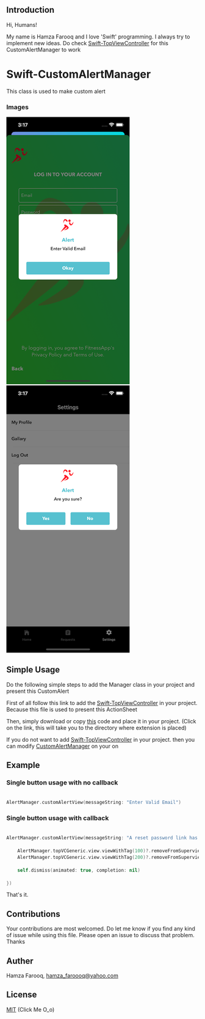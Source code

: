## Introduction

Hi, Humans!

My name is Hamza Farooq and I love 'Swift' programming. I always try to implement new ideas. Do check [Swift-TopViewController](https://github.com/hamza-faroooq/Swift-TopViewController) for this CustomAlertManager to work

# Swift-CustomAlertManager
This class is used to make custom alert

### Images
![](Screenshots/SingleButtonAlert.png)
![](Screenshots/DoubleButtonAlert.png)

## Simple Usage

Do the following simple steps to add the Manager class in your project and present this CustomAlert

First of all follow this link to add the [Swift-TopViewController](https://github.com/hamza-faroooq/Swift-TopViewController) in your project. Because this file is used to present this ActionSheet

Then, simply download or copy [this](https://github.com/hamza-faroooq/Swift-CustomAlertManager/blob/main/CustomAlertManager.swift) code and place it in your project. (Click on the link, this will take you to the directory where extension is placed)

If you do not want to add [Swift-TopViewController](https://github.com/hamza-faroooq/Swift-TopViewController) in your project. then you can modify [CustomAlertManager](https://github.com/hamza-faroooq/Swift-CustomAlertManager/blob/main/CustomAlertManager.swift) on your on

## Example

### Single button usage with no callback

```swift

AlertManager.customAlertView(messageString: "Enter Valid Email")

```

### Single button usage with callback

```swift

AlertManager.customAlertView(messageString: "A reset password link has been sent to the given email address", isDismissingDialogForFirstButton: false, leftButtonCallBack: {
    
    AlertManager.topVCGeneric.view.viewWithTag(100)?.removeFromSuperview()
    AlertManager.topVCGeneric.view.viewWithTag(200)?.removeFromSuperview()
    
    self.dismiss(animated: true, completion: nil)

})

```

That's it.

## Contributions

Your contributions are most welcomed. Do let me know if you find any kind of issue while using this file. Please open an issue to discuss that problem. Thanks

## Auther

Hamza Farooq, hamza_faroooq@yahoo.com

## License

[MIT](https://github.com/hamza-faroooq/Swift-CustomAlertManager/blob/main/LICENSE) (Click Me O_o)
